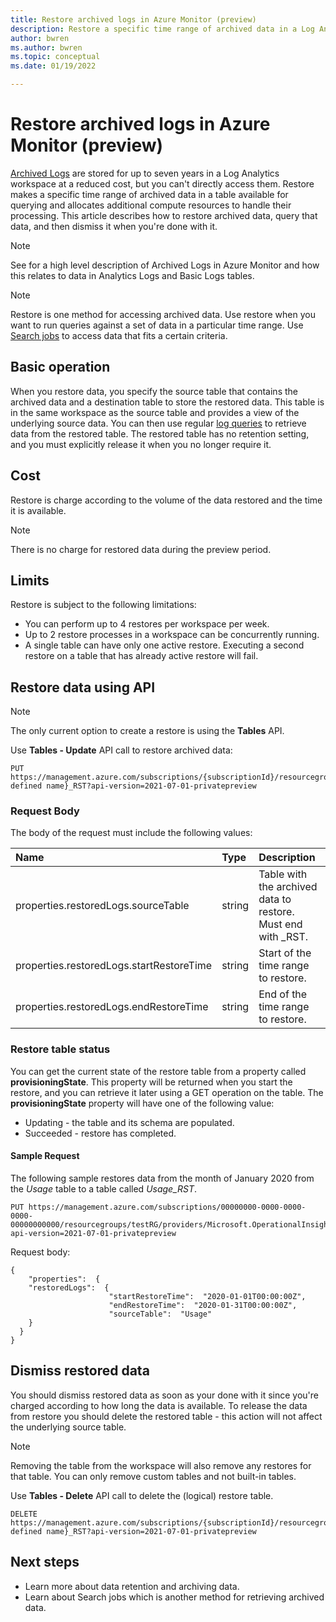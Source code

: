 ```yaml
---
title: Restore archived logs in Azure Monitor (preview) 
description: Restore a specific time range of archived data in a Log Analytics workspace.
author: bwren
ms.author: bwren
ms.topic: conceptual
ms.date: 01/19/2022

---
```


# Restore archived logs in Azure Monitor (preview)
[Archived Logs]() are stored for up to seven years in a Log Analytics workspace at a reduced cost, but you can't directly access them. Restore makes a specific time range of archived data in a table available for querying and allocates additional compute resources to handle their processing. This article describes how to restore archived data, query that data, and then dismiss it when you're done with it. 

> [!NOTE]
> See []() for a high level description of Archived Logs in Azure Monitor and how this relates to data in Analytics Logs and Basic Logs tables.

> [!NOTE]
> Restore is one method for accessing archived data. Use restore when you want to run queries against a set of data in a particular time range. Use [Search jobs](search-jobs.md) to access data that fits a certain criteria.

## Basic operation
When you restore data, you specify the source table that contains the archived data and a destination table to store the restored data. This table is in the same workspace as the source table and provides a view of the underlying source data. You can then use regular [log queries](log-query-overview.md) to retrieve data from the restored table. The restored table has no retention setting, and you must explicitly release it when you no longer require it. 

## Cost
Restore is charge according to the volume of the data restored and the time it is available. 

> [!NOTE]
> There is no charge for restored data during the preview period.

## Limits
Restore is subject to the following limitations: 

- You can perform up to 4 restores per workspace per week. 
- Up to 2 restore processes in a workspace can be concurrently running.
- A single table can have only one active restore. Executing a second restore on a table that has already active restore will fail. 

## Restore data using API

> [!NOTE]
> The only current option to create a restore is using the **Tables** API.

Use **Tables - Update** API call to restore archived data:

```http
PUT https://management.azure.com/subscriptions/{subscriptionId}/resourcegroups/{resourceGroupName}/providers/Microsoft.OperationalInsights/workspaces/{workspaceName}/tables/{user defined name}_RST?api-version=2021-07-01-privatepreview
```
### Request Body
The body of the request must include the following values:

|Name | Type | Description |
|:---|:---|:---|
|properties.restoredLogs.sourceTable | string  | Table with the archived data to restore. Must end with _RST. |
|properties.restoredLogs.startRestoreTime | string  | Start of the time range to restore. |
|properties.restoredLogs.endRestoreTime | string  | End of the time range to restore. |

### Restore table status
You can get the current state of the restore table from a property called **provisioningState**. This property will be returned when you start the restore, and you can retrieve it later using a GET operation on the table. The **provisioningState** property will have one of the following value:

- Updating - the table and its schema are populated.
- Succeeded - restore has completed. 

#### Sample Request
The following sample restores data from the month of January 2020 from the *Usage* table to a table called *Usage_RST*.

```http
PUT https://management.azure.com/subscriptions/00000000-0000-0000-0000-00000000000/resourcegroups/testRG/providers/Microsoft.OperationalInsights/workspaces/testWS/tables/Usage_RST?api-version=2021-07-01-privatepreview
```

Request body:
```http
{
    "properties":  {
    "restoredLogs":  {
                      "startRestoreTime":  "2020-01-01T00:00:00Z",
                      "endRestoreTime":  "2020-01-31T00:00:00Z",
                      "sourceTable":  "Usage"
    }
  }
}
```

## Dismiss restored data
You should dismiss restored data as soon as your done with it since you're charged according to how long the data is available.  To release the data from restore you should delete the restored table - this action will not affect the underlying source table.

> [!NOTE]
> Removing the table from the workspace will also remove any restores for that table. You can only remove custom tables and not built-in tables.

Use **Tables - Delete** API call to delete the (logical) restore table.

```http
DELETE https://management.azure.com/subscriptions/{subscriptionId}/resourcegroups/{resourceGroupName}/providers/Microsoft.OperationalInsights/workspaces/{workspaceName}/tables/{user defined name}_RST?api-version=2021-07-01-privatepreview
```

## Next steps

- Learn more about data retention and archiving data.
- Learn about Search jobs which is another method for retrieving archived data.